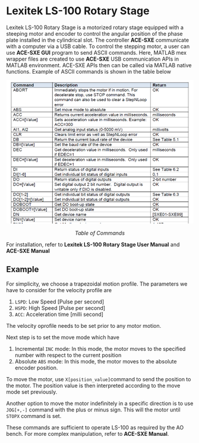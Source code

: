 Lexitek LS-100 Rotary Stage
===
Lexitek LS-100 Rotary Stage is a motorized rotary stage equipped with a steeping motor and encoder to control the angular position of the phase plate installed in the cylindrical slot. The controller **ACE-SXE** communicate with a computer via a USB cable. To control the stepping motor, a user can use **ACE-SXE GUI** program to send ASCII commands. Here, MATLAB mex wrapper files are created to use **ACE-SXE** USB communication APIs in MATLAB environment. ACE-SXE APIs then can be called via MATLAB native functions. Example of ASCII commands is shown in the table below

<p align="center">

![alt text](./fig/ASCII_Cmd_ACESXE_example.PNG)

</p>

<p align="center"><i> Table of Commands</i></p>

For installation, refer to **Lexitek LS-100 Rotary Stage User Manual** and **ACE-SXE Manual**

## Example
For simplicity, we choose a trapezoidal motion profile. The parameters we have to consider for the velocity profile are
1. `LSPD`: Low Speed [Pulse per second]
2. `HSPD`: High Speed [Pulse per second]
3. `ACC`: Acceleration time [milli second]

The velocity oprofile needs to be set prior to any motor motion.

Next step is to set the move mode which have
1. Incremental `INC` mode: In this mode, the motor moves to the specified number with respect to the current position
2. Absolute `ABS` mode: In this mode, the motor moves to the absolute encoder position.

To move the motor, use `X[position_value]`command to send the position to the motor. The position value is then interpreted according to the move mode set previously.

Another option to move the motor indefinitely in a specific direction is to use `JOG[+,-]` command with the plus or minus sign. This will the motor until `STOPX` command is set.

These commands are sufficient to operate LS-100 as required by the AO bench. For more complex manipulation, refer to **ACE-SXE Manual**.

